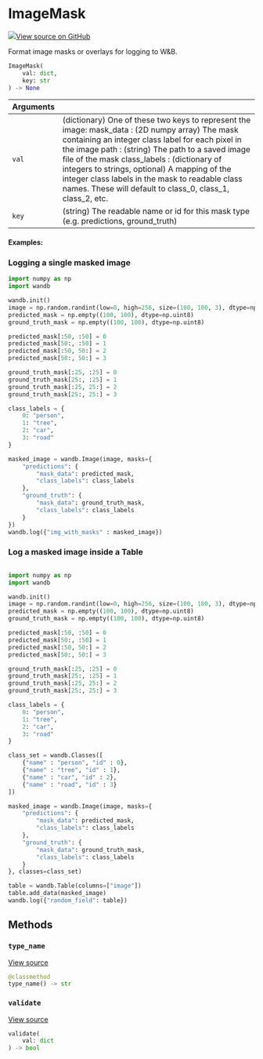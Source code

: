 # ImageMask



[![](https://www.tensorflow.org@site/static/images/GitHub-Mark-32px.png)View source on GitHub](https://www.github.com/wandb/client/tree/d0df1ddb23bdba0bec8d9be906336625a603439d/wandb/sdk/data_types/helper_types/image_mask.py#L18-L247)



Format image masks or overlays for logging to W&B.

```python
ImageMask(
    val: dict,
    key: str
) -> None
```





| Arguments |  |
| :--- | :--- |
|  `val` |  (dictionary) One of these two keys to represent the image: mask_data : (2D numpy array) The mask containing an integer class label for each pixel in the image path : (string) The path to a saved image file of the mask class_labels : (dictionary of integers to strings, optional) A mapping of the integer class labels in the mask to readable class names. These will default to class_0, class_1, class_2, etc. |
|  `key` |  (string) The readable name or id for this mask type (e.g. predictions, ground_truth) |



#### Examples:

### Logging a single masked image
<!--yeadoc-test:log-image-mask-->
```python
import numpy as np
import wandb

wandb.init()
image = np.random.randint(low=0, high=256, size=(100, 100, 3), dtype=np.uint8)
predicted_mask = np.empty((100, 100), dtype=np.uint8)
ground_truth_mask = np.empty((100, 100), dtype=np.uint8)

predicted_mask[:50, :50] = 0
predicted_mask[50:, :50] = 1
predicted_mask[:50, 50:] = 2
predicted_mask[50:, 50:] = 3

ground_truth_mask[:25, :25] = 0
ground_truth_mask[25:, :25] = 1
ground_truth_mask[:25, 25:] = 2
ground_truth_mask[25:, 25:] = 3

class_labels = {
    0: "person",
    1: "tree",
    2: "car",
    3: "road"
}

masked_image = wandb.Image(image, masks={
    "predictions": {
        "mask_data": predicted_mask,
        "class_labels": class_labels
    },
    "ground_truth": {
        "mask_data": ground_truth_mask,
        "class_labels": class_labels
    }
})
wandb.log({"img_with_masks" : masked_image})
```

### Log a masked image inside a Table
<!--yeadoc-test:log-image-mask-table-->
```python

import numpy as np
import wandb

wandb.init()
image = np.random.randint(low=0, high=256, size=(100, 100, 3), dtype=np.uint8)
predicted_mask = np.empty((100, 100), dtype=np.uint8)
ground_truth_mask = np.empty((100, 100), dtype=np.uint8)

predicted_mask[:50, :50] = 0
predicted_mask[50:, :50] = 1
predicted_mask[:50, 50:] = 2
predicted_mask[50:, 50:] = 3

ground_truth_mask[:25, :25] = 0
ground_truth_mask[25:, :25] = 1
ground_truth_mask[:25, 25:] = 2
ground_truth_mask[25:, 25:] = 3

class_labels = {
    0: "person",
    1: "tree",
    2: "car",
    3: "road"
}

class_set = wandb.Classes([
    {"name" : "person", "id" : 0},
    {"name" : "tree", "id" : 1},
    {"name" : "car", "id" : 2},
    {"name" : "road", "id" : 3}
])

masked_image = wandb.Image(image, masks={
    "predictions": {
        "mask_data": predicted_mask,
        "class_labels": class_labels
    },
    "ground_truth": {
        "mask_data": ground_truth_mask,
        "class_labels": class_labels
    }
}, classes=class_set)

table = wandb.Table(columns=["image"])
table.add_data(masked_image)
wandb.log({"random_field": table})
```


## Methods

<h3 id="type_name"><code>type_name</code></h3>

[View source](https://www.github.com/wandb/client/tree/d0df1ddb23bdba0bec8d9be906336625a603439d/wandb/sdk/data_types/helper_types/image_mask.py#L219-L221)

```python
@classmethod
type_name() -> str
```




<h3 id="validate"><code>validate</code></h3>

[View source](https://www.github.com/wandb/client/tree/d0df1ddb23bdba0bec8d9be906336625a603439d/wandb/sdk/data_types/helper_types/image_mask.py#L223-L247)

```python
validate(
    val: dict
) -> bool
```







